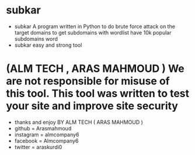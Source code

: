 # subkar
- subkar A program written in Python to do brute force attack on the target domains to get subdomains with wordlist have 10k popular subdomains word 
- subkar easy and strong tool


# (ALM TECH , ARAS MAHMOUD ) We are not responsible for misuse of this tool. This tool was written to test your site and improve site security

- thanks and enjoy BY ALM TECH ( ARAS MAHMOUD )
- github = Arasmahmoud
- instagram = almcompany6
- facebook = Almcompany6
- twitter = araskurdi0
